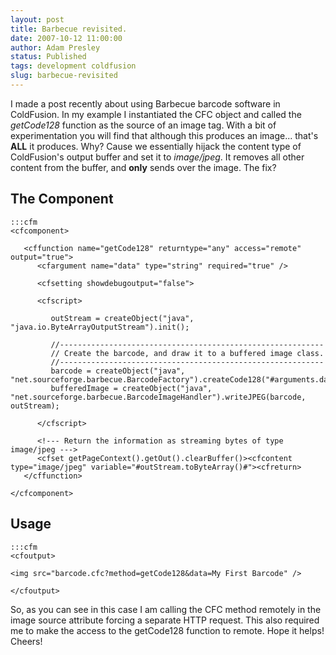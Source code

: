 ```yaml
---
layout: post
title: Barbecue revisited.
date: 2007-10-12 11:00:00
author: Adam Presley
status: Published
tags: development coldfusion
slug: barbecue-revisited
---
```


I made a post recently about using Barbecue barcode software in
ColdFusion. In my example I instantiated the CFC object and called the
*getCode128* function as the source of an image tag. With a bit of
experimentation you will find that although this produces an image...
that's **ALL** it produces. Why? Cause we essentially hijack the content
type of ColdFusion's output buffer and set it to *image/jpeg*. It
removes all other content from the buffer, and **only** sends over the
image. The fix?  
  
## The Component
	:::cfm
	<cfcomponent>

	   <cffunction name="getCode128" returntype="any" access="remote" output="true">
	      <cfargument name="data" type="string" required="true" />

	      <cfsetting showdebugoutput="false">

	      <cfscript>

	         outStream = createObject("java", "java.io.ByteArrayOutputStream").init();

	         //-----------------------------------------------------------
	         // Create the barcode, and draw it to a buffered image class.
	         //-----------------------------------------------------------
	         barcode = createObject("java", "net.sourceforge.barbecue.BarcodeFactory").createCode128("#arguments.data#");
	         bufferedImage = createObject("java", "net.sourceforge.barbecue.BarcodeImageHandler").writeJPEG(barcode, outStream);

	      </cfscript>

	      <!--- Return the information as streaming bytes of type image/jpeg --->
	      <cfset getPageContext().getOut().clearBuffer()><cfcontent type="image/jpeg" variable="#outStream.toByteArray()#"><cfreturn>
	   </cffunction>

	</cfcomponent>

  
## Usage
	:::cfm
	<cfoutput>

	<img src="barcode.cfc?method=getCode128&data=My First Barcode" />

	</cfoutput>
  
So, as you can see in this case I am calling the CFC method remotely in
the image source attribute forcing a separate HTTP request. This also
required me to make the access to the getCode128 function to remote.
Hope it helps! Cheers!

